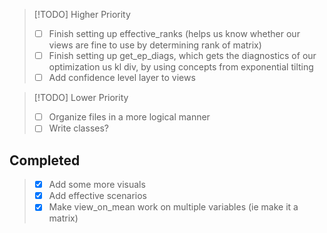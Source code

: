 > [!TODO] Higher Priority
> - [ ] Finish setting up effective_ranks (helps us know whether our views are fine to use by determining rank of matrix)
> - [ ] Finish setting up get_ep_diags, which gets the diagnostics of our optimization us kl div, by using concepts from exponential tilting 
> - [ ] Add confidence level layer to views 

> [!TODO] Lower Priority
> - [ ] Organize files in a more logical manner
> - [ ] Write classes? 


## Completed
> - [X] Add some more visuals  
> - [X] Add effective scenarios 
> - [X] Make view_on_mean work on multiple variables (ie make it a matrix) 
